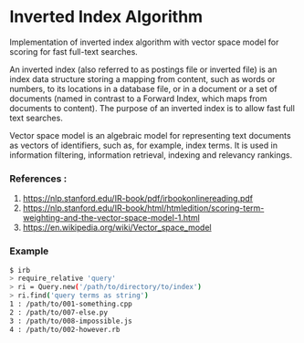 # Inverted Index Algorithm

Implementation of inverted index algorithm with vector space model for scoring for fast full-text searches.

An inverted index (also referred to as postings file or inverted file) is an index data structure storing a mapping from content, such as words or numbers, to its locations in a database file, or in a document or a set of documents (named in contrast to a Forward Index, which maps from documents to content). The purpose of an inverted index is to allow fast full text searches.

Vector space model is an algebraic model for representing text documents as vectors of identifiers, such as, for example, index terms. It is used in information filtering, information retrieval, indexing and relevancy rankings.


### References :
1. https://nlp.stanford.edu/IR-book/pdf/irbookonlinereading.pdf
2. https://nlp.stanford.edu/IR-book/html/htmledition/scoring-term-weighting-and-the-vector-space-model-1.html
3. https://en.wikipedia.org/wiki/Vector_space_model

### Example


```sh
$ irb
> require_relative 'query'
> ri = Query.new('/path/to/directory/to/index')
> ri.find('query terms as string')
1 : /path/to/001-something.cpp
2 : /path/to/007-else.py
3 : /path/to/008-impossible.js
4 : /path/to/002-however.rb
```

